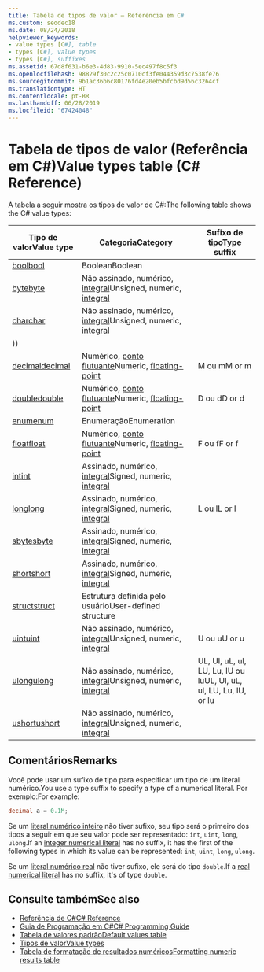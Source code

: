 ```yaml
---
title: Tabela de tipos de valor – Referência em C#
ms.custom: seodec18
ms.date: 08/24/2018
helpviewer_keywords:
- value types [C#], table
- types [C#], value types
- types [C#], suffixes
ms.assetid: 67d8f631-b6e3-4d83-9910-5ec497f8c5f3
ms.openlocfilehash: 98829f30c2c25c0710cf3fe044359d3c7538fe76
ms.sourcegitcommit: 9b1ac36b6c80176fd4e20eb5bfcbd9d56c3264cf
ms.translationtype: HT
ms.contentlocale: pt-BR
ms.lasthandoff: 06/28/2019
ms.locfileid: "67424048"
---
```

# <a name="value-types-table-c-reference"></a><span data-ttu-id="d1596-102">Tabela de tipos de valor (Referência em C#)</span><span class="sxs-lookup"><span data-stu-id="d1596-102">Value types table (C# Reference)</span></span>

<span data-ttu-id="d1596-103">A tabela a seguir mostra os tipos de valor de C#:</span><span class="sxs-lookup"><span data-stu-id="d1596-103">The following table shows the C# value types:</span></span>

|<span data-ttu-id="d1596-104">Tipo de valor</span><span class="sxs-lookup"><span data-stu-id="d1596-104">Value type</span></span>|<span data-ttu-id="d1596-105">Categoria</span><span class="sxs-lookup"><span data-stu-id="d1596-105">Category</span></span>|<span data-ttu-id="d1596-106">Sufixo de tipo</span><span class="sxs-lookup"><span data-stu-id="d1596-106">Type suffix</span></span>|
|----------------|--------------|-----------------|
|[<span data-ttu-id="d1596-107">bool</span><span class="sxs-lookup"><span data-stu-id="d1596-107">bool</span></span>](bool.md)|<span data-ttu-id="d1596-108">Boolean</span><span class="sxs-lookup"><span data-stu-id="d1596-108">Boolean</span></span>||
|[<span data-ttu-id="d1596-109">byte</span><span class="sxs-lookup"><span data-stu-id="d1596-109">byte</span></span>](../builtin-types/integral-numeric-types.md)|<span data-ttu-id="d1596-110">Não assinado, numérico, [integral](../builtin-types/integral-numeric-types.md)</span><span class="sxs-lookup"><span data-stu-id="d1596-110">Unsigned, numeric, [integral](../builtin-types/integral-numeric-types.md)</span></span>||
|[<span data-ttu-id="d1596-111">char</span><span class="sxs-lookup"><span data-stu-id="d1596-111">char</span></span>](char.md)|<span data-ttu-id="d1596-112">Não assinado, numérico, [integral](../builtin-types/integral-numeric-types.md)</span><span class="sxs-lookup"><span data-stu-id="d1596-112">Unsigned, numeric, [integral](../builtin-types/integral-numeric-types.md)</span></span>
<span data-ttu-id="d1596-113">)</span><span class="sxs-lookup"><span data-stu-id="d1596-113">)</span></span>||
|[<span data-ttu-id="d1596-114">decimal</span><span class="sxs-lookup"><span data-stu-id="d1596-114">decimal</span></span>](decimal.md)|<span data-ttu-id="d1596-115">Numérico, [ponto flutuante](floating-point-types-table.md)</span><span class="sxs-lookup"><span data-stu-id="d1596-115">Numeric, [floating-point](floating-point-types-table.md)</span></span>|<span data-ttu-id="d1596-116">M ou m</span><span class="sxs-lookup"><span data-stu-id="d1596-116">M or m</span></span>|
|[<span data-ttu-id="d1596-117">double</span><span class="sxs-lookup"><span data-stu-id="d1596-117">double</span></span>](double.md)|<span data-ttu-id="d1596-118">Numérico, [ponto flutuante](floating-point-types-table.md)</span><span class="sxs-lookup"><span data-stu-id="d1596-118">Numeric, [floating-point](floating-point-types-table.md)</span></span>|<span data-ttu-id="d1596-119">D ou d</span><span class="sxs-lookup"><span data-stu-id="d1596-119">D or d</span></span>|
|[<span data-ttu-id="d1596-120">enum</span><span class="sxs-lookup"><span data-stu-id="d1596-120">enum</span></span>](enum.md)|<span data-ttu-id="d1596-121">Enumeração</span><span class="sxs-lookup"><span data-stu-id="d1596-121">Enumeration</span></span>||
|[<span data-ttu-id="d1596-122">float</span><span class="sxs-lookup"><span data-stu-id="d1596-122">float</span></span>](float.md)|<span data-ttu-id="d1596-123">Numérico, [ponto flutuante](floating-point-types-table.md)</span><span class="sxs-lookup"><span data-stu-id="d1596-123">Numeric, [floating-point](floating-point-types-table.md)</span></span>|<span data-ttu-id="d1596-124">F ou f</span><span class="sxs-lookup"><span data-stu-id="d1596-124">F or f</span></span>|
|[<span data-ttu-id="d1596-125">int</span><span class="sxs-lookup"><span data-stu-id="d1596-125">int</span></span>](../builtin-types/integral-numeric-types.md)|<span data-ttu-id="d1596-126">Assinado, numérico, [integral](../builtin-types/integral-numeric-types.md)</span><span class="sxs-lookup"><span data-stu-id="d1596-126">Signed, numeric, [integral](../builtin-types/integral-numeric-types.md)</span></span>||
|[<span data-ttu-id="d1596-127">long</span><span class="sxs-lookup"><span data-stu-id="d1596-127">long</span></span>](../builtin-types/integral-numeric-types.md)|<span data-ttu-id="d1596-128">Assinado, numérico, [integral](../builtin-types/integral-numeric-types.md)</span><span class="sxs-lookup"><span data-stu-id="d1596-128">Signed, numeric, [integral](../builtin-types/integral-numeric-types.md)</span></span>|<span data-ttu-id="d1596-129">L ou l</span><span class="sxs-lookup"><span data-stu-id="d1596-129">L or l</span></span>|
|[<span data-ttu-id="d1596-130">sbyte</span><span class="sxs-lookup"><span data-stu-id="d1596-130">sbyte</span></span>](../builtin-types/integral-numeric-types.md)|<span data-ttu-id="d1596-131">Assinado, numérico, [integral](../builtin-types/integral-numeric-types.md)</span><span class="sxs-lookup"><span data-stu-id="d1596-131">Signed, numeric, [integral](../builtin-types/integral-numeric-types.md)</span></span>||
|[<span data-ttu-id="d1596-132">short</span><span class="sxs-lookup"><span data-stu-id="d1596-132">short</span></span>](../builtin-types/integral-numeric-types.md)|<span data-ttu-id="d1596-133">Assinado, numérico, [integral](../builtin-types/integral-numeric-types.md)</span><span class="sxs-lookup"><span data-stu-id="d1596-133">Signed, numeric, [integral](../builtin-types/integral-numeric-types.md)</span></span>||
|[<span data-ttu-id="d1596-134">struct</span><span class="sxs-lookup"><span data-stu-id="d1596-134">struct</span></span>](struct.md)|<span data-ttu-id="d1596-135">Estrutura definida pelo usuário</span><span class="sxs-lookup"><span data-stu-id="d1596-135">User-defined structure</span></span>||
|[<span data-ttu-id="d1596-136">uint</span><span class="sxs-lookup"><span data-stu-id="d1596-136">uint</span></span>](../builtin-types/integral-numeric-types.md)|<span data-ttu-id="d1596-137">Não assinado, numérico, [integral](../builtin-types/integral-numeric-types.md)</span><span class="sxs-lookup"><span data-stu-id="d1596-137">Unsigned, numeric, [integral](../builtin-types/integral-numeric-types.md)</span></span>|<span data-ttu-id="d1596-138">U ou u</span><span class="sxs-lookup"><span data-stu-id="d1596-138">U or u</span></span>|
|[<span data-ttu-id="d1596-139">ulong</span><span class="sxs-lookup"><span data-stu-id="d1596-139">ulong</span></span>](../builtin-types/integral-numeric-types.md)|<span data-ttu-id="d1596-140">Não assinado, numérico, [integral](../builtin-types/integral-numeric-types.md)</span><span class="sxs-lookup"><span data-stu-id="d1596-140">Unsigned, numeric, [integral](../builtin-types/integral-numeric-types.md)</span></span>|<span data-ttu-id="d1596-141">UL, Ul, uL, ul, LU, Lu, lU ou lu</span><span class="sxs-lookup"><span data-stu-id="d1596-141">UL, Ul, uL, ul, LU, Lu, lU, or lu</span></span>|
|[<span data-ttu-id="d1596-142">ushort</span><span class="sxs-lookup"><span data-stu-id="d1596-142">ushort</span></span>](../builtin-types/integral-numeric-types.md)|<span data-ttu-id="d1596-143">Não assinado, numérico, [integral](../builtin-types/integral-numeric-types.md)</span><span class="sxs-lookup"><span data-stu-id="d1596-143">Unsigned, numeric, [integral](../builtin-types/integral-numeric-types.md)</span></span>||

## <a name="remarks"></a><span data-ttu-id="d1596-144">Comentários</span><span class="sxs-lookup"><span data-stu-id="d1596-144">Remarks</span></span>

<span data-ttu-id="d1596-145">Você pode usar um sufixo de tipo para especificar um tipo de um literal numérico.</span><span class="sxs-lookup"><span data-stu-id="d1596-145">You use a type suffix to specify a type of a numerical literal.</span></span> <span data-ttu-id="d1596-146">Por exemplo:</span><span class="sxs-lookup"><span data-stu-id="d1596-146">For example:</span></span>

```csharp
decimal a = 0.1M;
```

<span data-ttu-id="d1596-147">Se um [literal numérico inteiro](~/_csharplang/spec/lexical-structure.md#integer-literals) não tiver sufixo, seu tipo será o primeiro dos tipos a seguir em que seu valor pode ser representado: `int`, `uint`, `long`, `ulong`.</span><span class="sxs-lookup"><span data-stu-id="d1596-147">If an [integer numerical literal](~/_csharplang/spec/lexical-structure.md#integer-literals) has no suffix, it has the first of the following types in which its value can be represented: `int`, `uint`, `long`, `ulong`.</span></span>

<span data-ttu-id="d1596-148">Se um [literal numérico real](~/_csharplang/spec/lexical-structure.md#real-literals) não tiver sufixo, ele será do tipo `double`.</span><span class="sxs-lookup"><span data-stu-id="d1596-148">If a [real numerical literal](~/_csharplang/spec/lexical-structure.md#real-literals) has no suffix, it's of type `double`.</span></span>

## <a name="see-also"></a><span data-ttu-id="d1596-149">Consulte também</span><span class="sxs-lookup"><span data-stu-id="d1596-149">See also</span></span>

- [<span data-ttu-id="d1596-150">Referência de C#</span><span class="sxs-lookup"><span data-stu-id="d1596-150">C# Reference</span></span>](../index.md)
- [<span data-ttu-id="d1596-151">Guia de Programação em C#</span><span class="sxs-lookup"><span data-stu-id="d1596-151">C# Programming Guide</span></span>](../../programming-guide/index.md)
- [<span data-ttu-id="d1596-152">Tabela de valores padrão</span><span class="sxs-lookup"><span data-stu-id="d1596-152">Default values table</span></span>](default-values-table.md)
- [<span data-ttu-id="d1596-153">Tipos de valor</span><span class="sxs-lookup"><span data-stu-id="d1596-153">Value types</span></span>](value-types.md)
- [<span data-ttu-id="d1596-154">Tabela de formatação de resultados numéricos</span><span class="sxs-lookup"><span data-stu-id="d1596-154">Formatting numeric results table</span></span>](formatting-numeric-results-table.md)
